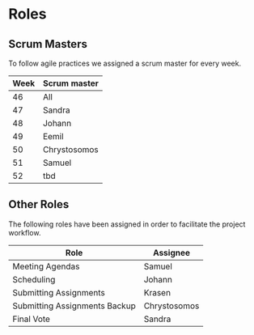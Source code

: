 # Roles

## Scrum Masters

To follow agile practices we assigned a scrum master for every week.

| Week | Scrum master |
| ------ | ------ |
| 46 | All |
| 47 | Sandra |
| 48 | Johann  |
| 49 | Eemil |
| 50 | Chrystosomos |
| 51 | Samuel |
| 52 | tbd |

## Other Roles

The following roles have been assigned in order to facilitate the project workflow.

| Role | Assignee |
| ------ | ------ |
| Meeting Agendas | Samuel |
| Scheduling | Johann |
| Submitting Assignments | Krasen  |
| Submitting Assignments Backup | Chrystosomos |
| Final Vote | Sandra |